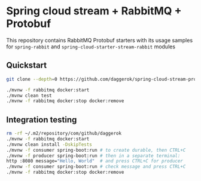 # Spring cloud stream + RabbitMQ + Protobuf
This repository contains RabbitMQ Protobuf starters with its usage
samples for `spring-rabbit` and
`spring-cloud-starter-stream-rabbit` modules

## Quickstart

```bash
git clone --depth=0 https://github.com/daggerok/spring-cloud-stream-protobuf-rabbitmq.git my-app && cd $_
```

```bash
./mvnw -f rabbitmq docker:start
./mvnw clean test
./mvnw -f rabbitmq docker:stop docker:remove
```

## Integration testing

```bash
rm -rf ~/.m2/repository/com/github/daggerok
./mvnw -f rabbitmq docker:start
./mvnw clean install -DskipTests
./mvnw -f consumer spring-boot:run # to create durable, then CTRL+C
./mvnw -f producer spring-boot:run # then in a separate terminal:
http :8080 message="Hello, World"  # and press CTRL+C for producer
./mvnw -f consumer spring-boot:run # check message and press CTRL+C
./mvnw -f rabbitmq docker:stop docker:remove
```

<!--

# Getting Started

### Reference Documentation

For further reference, please consider the following sections:

* [Official Apache Maven documentation](https://maven.apache.org/guides/index.html)
* [Spring Boot Maven Plugin Reference Guide](https://docs.spring.io/spring-boot/docs/2.5.5/maven-plugin/reference/html/)
* [Create an OCI image](https://docs.spring.io/spring-boot/docs/2.5.5/maven-plugin/reference/html/#build-image)
* [Spring Web](https://docs.spring.io/spring-boot/docs/2.5.5/reference/htmlsingle/#boot-features-developing-web-applications)

### Guides

The following guides illustrate how to use some features concretely:

* [Building a RESTful Web Service](https://spring.io/guides/gs/rest-service/)
* [Serving Web Content with Spring MVC](https://spring.io/guides/gs/serving-web-content/)
* [Building REST services with Spring](https://spring.io/guides/tutorials/bookmarks/)

-->
